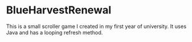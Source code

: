 BlueHarvestRenewal
==================

This is a small scroller game I created in my first year of university. It uses Java and has a looping refresh method.
